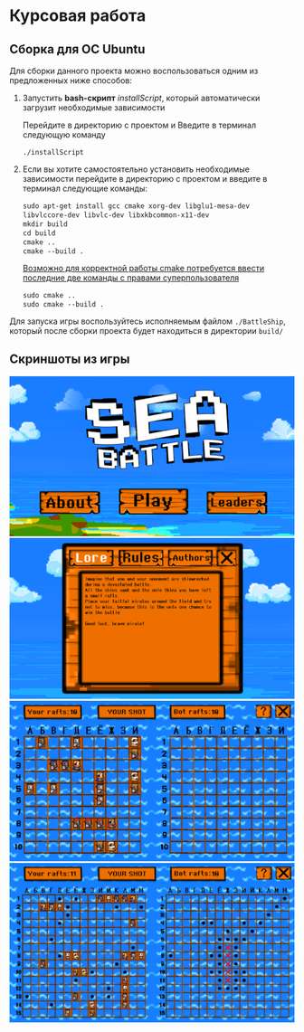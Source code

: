 # Курсовая работа
## Сборка для OC Ubuntu
Для сборки данного проекта можно воспользоваться одним из предложенных ниже способов:
1. Запустить **bash-скрипт** *installScript*, который автоматически загрузит необходимые зависимости

    Перейдите в директорию с проектом и Введите в терминал следующую команду
    ```
    ./installScript
    ```

2. Если вы хотите самостоятельно установить необходимые зависимости перейдите в директорию с проектом и введите в терминал следующие команды:
    ```
    sudo apt-get install gcc cmake xorg-dev libglu1-mesa-dev libvlccore-dev libvlc-dev libxkbcommon-x11-dev  
    mkdir build
    cd build
    cmake ..
    cmake --build .
    ```
    <u>Возможно для корректной работы cmake потребуется ввести последние две команды с правами суперпользователя</u>
    ```
    sudo cmake ..
    sudo cmake --build .
    ```

Для запуска игры воспользуйтесь исполняемым файлом `./BattleShip`, который после сборки проекта будет находиться в директории `build/`

## Скриншоты из игры
![Главное меню](/READMEDATA/1.png)
![Меню описания](/READMEDATA/2.png)
![Игровое поле 10 на 10](/READMEDATA/3.png)
![Игровое поле 15 на 15](/READMEDATA/4.png)